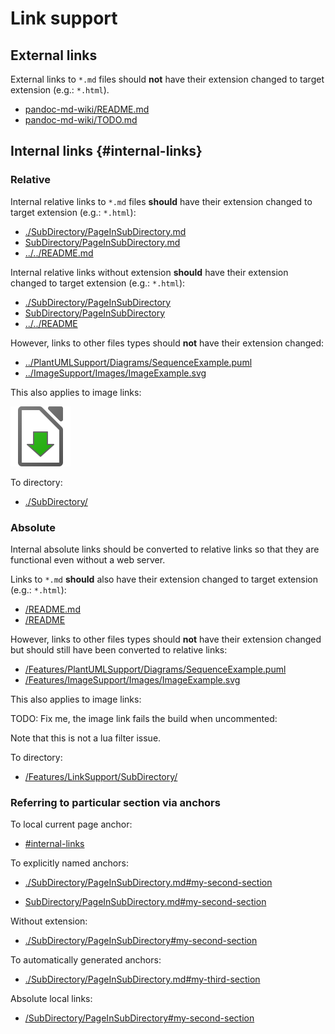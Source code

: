 Link support
============

External links
--------------

External links to `*.md` files should **not** have their extension changed to
target extension (e.g.: `*.html`).

 -  [pandoc-md-wiki/README.md](https://github.com/jraygauthier/pandoc-md-wiki/blob/master/README.md)
 -  [pandoc-md-wiki/TODO.md]

[pandoc-md-wiki/TODO.md]: https://github.com/jraygauthier/pandoc-md-wiki/blob/master/TODO.md


Internal links {#internal-links}
--------------

### Relative

Internal relative links to `*.md` files **should** have their extension changed
to target extension (e.g.: `*.html`):

 -  [./SubDirectory/PageInSubDirectory.md](./SubDirectory/PageInSubDirectory.md)
 -  [SubDirectory/PageInSubDirectory.md](SubDirectory/PageInSubDirectory.md)
 -  [../../README.md](../../README.md)

Internal relative links without extension **should** have their extension
changed to target extension (e.g.: `*.html`):

 -  [./SubDirectory/PageInSubDirectory](./SubDirectory/PageInSubDirectory)
 -  [SubDirectory/PageInSubDirectory](SubDirectory/PageInSubDirectory)
 -  [../../README](../../README)


However, links to other files types should **not** have their extension changed:

 -  [../PlantUMLSupport/Diagrams/SequenceExample.puml](../PlantUMLSupport/Diagrams/SequenceExample.puml)
 -  [../ImageSupport/Images/ImageExample.svg](../ImageSupport/Images/ImageExample.svg)


This also applies to image links:

![../ImageSupport/Images/ImageExample.svg](../ImageSupport/Images/ImageExample.svg)


To directory:

-  [./SubDirectory/](./SubDirectory/)


### Absolute

Internal absolute links should be converted to relative links so that they are functional
even without a web server.

Links to `*.md` **should** also have their extension changed to target extension
(e.g.: `*.html`):

 -  [/README.md](/README.md)
 -  [/README](/README)

However, links to other files types should **not** have their extension changed
but should still have been converted to relative links:

 -  [/Features/PlantUMLSupport/Diagrams/SequenceExample.puml](/Features/PlantUMLSupport/Diagrams/SequenceExample.puml)
 -  [/Features/ImageSupport/Images/ImageExample.svg](/Features/ImageSupport/Images/ImageExample.svg)

This also applies to image links:

TODO: Fix me, the image link fails the build when uncommented:

<!--
![/Features/ImageSupport/Images/ImageExample.svg](/Features/ImageSupport/Images/ImageExample.svg)
-->

Note that this is not a lua filter issue.

To directory:

-  [/Features/LinkSupport/SubDirectory/](/Features/LinkSupport/SubDirectory/)


### Referring to particular section via anchors

To local current page anchor:

 -  [\#internal-links](#internal-links)

To explicitly named anchors:

 -  [./SubDirectory/PageInSubDirectory.md\#my-second-section](./SubDirectory/PageInSubDirectory.md#my-second-section)

 -  [SubDirectory/PageInSubDirectory.md\#my-second-section](SubDirectory/PageInSubDirectory.md#my-second-section)

Without extension:

 -  [./SubDirectory/PageInSubDirectory\#my-second-section](./SubDirectory/PageInSubDirectory#my-second-section)

To automatically generated anchors:

 -  [./SubDirectory/PageInSubDirectory.md\#my-third-section](./SubDirectory/PageInSubDirectory.md#my-third-section)

Absolute local links:

 -  [/SubDirectory/PageInSubDirectory\#my-second-section](/Features/LinkSupport/SubDirectory/PageInSubDirectory#my-second-section)

